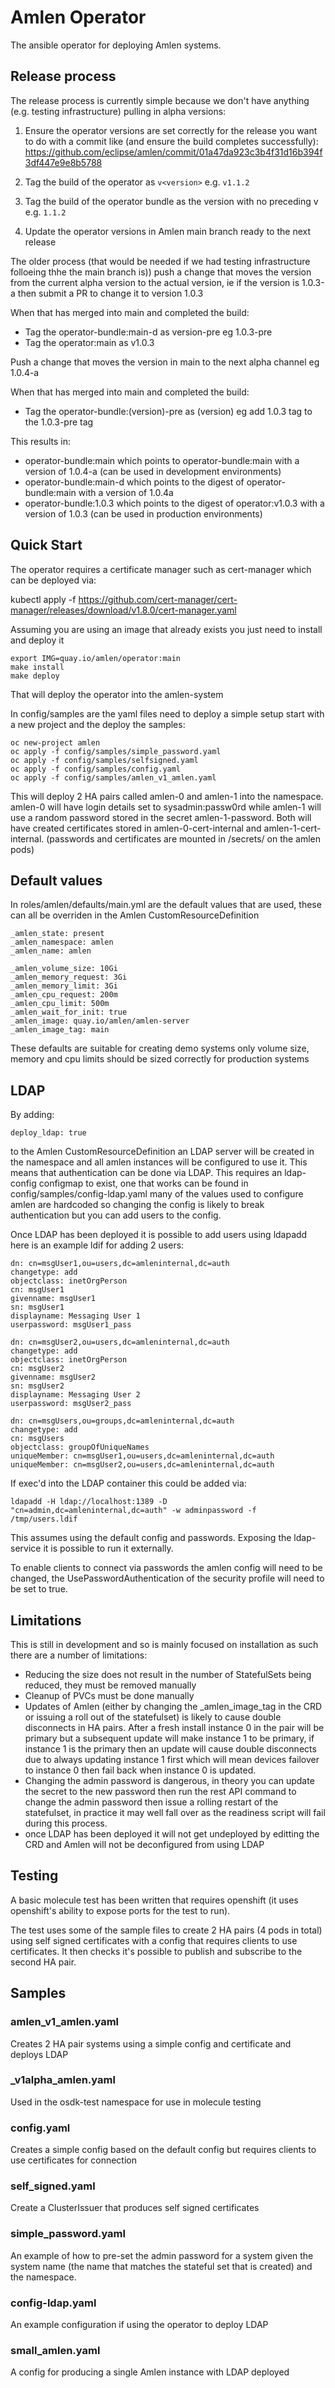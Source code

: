 # Amlen Operator

The ansible operator for deploying Amlen systems. 

## Release process

The release process is currently simple because we don't have anything (e.g. testing infrastructure) pulling in alpha versions:

1. Ensure the operator versions are set correctly for the release you want to do with a commit like (and ensure the build completes successfully):
   https://github.com/eclipse/amlen/commit/01a47da923c3b4f31d16b394f3df447e9e8b5788

2. Tag the build of the operator as `v<version>` e.g. `v1.1.2`

3. Tag the build of the operator bundle as the version with no preceding v e.g. `1.1.2`

4. Update the operator versions in Amlen main branch ready to the next release

The older process (that would be needed if we had testing infrastructure folloeing thhe the main branch is))
push a change that moves the version from the current alpha version to the actual version, ie if the version is 1.0.3-a then submit a PR
to change it to version 1.0.3

When that has merged into main and completed the build:
- Tag the operator-bundle:main-d as version-pre eg 1.0.3-pre
- Tag the operator:main as v1.0.3

Push a change that moves the version in main to the next alpha channel eg 1.0.4-a

When that has merged into main and completed the build:
- Tag the operator-bundle:(version)-pre as (version) eg add 1.0.3 tag to the 1.0.3-pre tag

This results in:
- operator-bundle:main which points to operator-bundle:main with a version of 1.0.4-a (can be used in development environments)
- operator-bundle:main-d which points to the digest of operator-bundle:main with a version of 1.0.4a
- operator-bundle:1.0.3 which points to the digest of operator:v1.0.3 with a version of 1.0.3 (can be used in production environments)

## Quick Start

The operator requires a certificate manager such as cert-manager which can be deployed via:

kubectl apply -f https://github.com/cert-manager/cert-manager/releases/download/v1.8.0/cert-manager.yaml

Assuming you are using an image that already exists you just need to install and deploy it

```
export IMG=quay.io/amlen/operator:main
make install
make deploy
```

That will deploy the operator into the amlen-system

In config/samples are the yaml files need to deploy a simple setup start with a new project and the deploy the samples:

```
oc new-project amlen
oc apply -f config/samples/simple_password.yaml
oc apply -f config/samples/selfsigned.yaml
oc apply -f config/samples/config.yaml
oc apply -f config/samples/amlen_v1_amlen.yaml
```

This will deploy 2 HA pairs called amlen-0 and amlen-1 into the namespace. amlen-0 will have login details set to sysadmin:passw0rd
while amlen-1 will use a random password stored in the secret amlen-1-password. Both will have created certificates stored in amlen-0-cert-internal 
and amlen-1-cert-internal. (passwords and certificates are mounted in /secrets/ on the amlen pods)


## Default values

In roles/amlen/defaults/main.yml are the default values that are used, these can all be overriden in the Amlen CustomResourceDefinition

```
_amlen_state: present
_amlen_namespace: amlen
_amlen_name: amlen

_amlen_volume_size: 10Gi
_amlen_memory_request: 3Gi
_amlen_memory_limit: 3Gi
_amlen_cpu_request: 200m
_amlen_cpu_limit: 500m
_amlen_wait_for_init: true
_amlen_image: quay.io/amlen/amlen-server
_amlen_image_tag: main
```

These defaults are suitable for creating demo systems only volume size, memory and cpu limits should be sized correctly for production systems

## LDAP

By adding:

```
deploy_ldap: true
```

to the Amlen CustomResourceDefinition an LDAP server will be created in the namespace and all amlen instances will be configured to use it. This means that authentication can be done via LDAP. This requires an ldap-config configmap to exist, one that works can be found in config/samples/config-ldap.yaml many of the values used to configure amlen are hardcoded so changing the config is likely to break authentication but you can add users to the config.

Once LDAP has been deployed it is possible to add users using ldapadd here is an example ldif for adding 2 users:

```
dn: cn=msgUser1,ou=users,dc=amleninternal,dc=auth
changetype: add
objectclass: inetOrgPerson
cn: msgUser1
givenname: msgUser1
sn: msgUser1
displayname: Messaging User 1
userpassword: msgUser1_pass

dn: cn=msgUser2,ou=users,dc=amleninternal,dc=auth
changetype: add
objectclass: inetOrgPerson
cn: msgUser2
givenname: msgUser2
sn: msgUser2
displayname: Messaging User 2
userpassword: msgUser2_pass

dn: cn=msgUsers,ou=groups,dc=amleninternal,dc=auth
changetype: add
cn: msgUsers
objectclass: groupOfUniqueNames
uniqueMember: cn=msgUser1,ou=users,dc=amleninternal,dc=auth
uniqueMember: cn=msgUser2,ou=users,dc=amleninternal,dc=auth
```

If exec'd into the LDAP container this could be added via:
```
ldapadd -H ldap://localhost:1389 -D "cn=admin,dc=amleninternal,dc=auth" -w adminpassword -f /tmp/users.ldif
```

This assumes using the default config and passwords. Exposing the ldap-service it is possible to run it externally.

To enable clients to connect via passwords the amlen config will need to be changed, the UsePasswordAuthentication of the security profile will need to be set to true.


## Limitations

This is still in development and so is mainly focused on installation as such there are a number of limitations:

* Reducing the size does not result in the number of StatefulSets being reduced, they must be removed manually
* Cleanup of PVCs must be done manually
* Updates of Amlen (either by changing the _amlen_image_tag in the CRD or issuing a roll out of the statefulset) is likely to cause double disconnects in HA pairs. After a fresh install instance 0 in the pair will be primary but a subsequent update will make instance 1 to be primary, if instance 1 is the primary then an update will cause double disconnects due to always updating instance 1 first which will mean devices failover to instance 0 then fail back when instance 0 is updated.
* Changing the admin password is dangerous, in theory you can update the secret to the new password then run the rest API command to change the admin password then issue a rolling restart of the statefulset, in practice it may well fall over as the readiness script will fail during this process.
* once LDAP has been deployed it will not get undeployed by editting the CRD and Amlen will not be deconfigured from using LDAP 

## Testing

A basic molecule test has been written that requires openshift (it uses openshift's ability to expose ports for the test to run).

The test uses some of the sample files to create 2 HA pairs (4 pods in total) using self signed certificates with a config that requires clients to use certificates. It then checks it's possible to publish and subscribe to the second HA pair.

## Samples

### amlen_v1_amlen.yaml

Creates 2 HA pair systems using a simple config and certificate and deploys LDAP

### _v1alpha_amlen.yaml

Used in the osdk-test namespace for use in molecule testing

### config.yaml

Creates a simple config based on the default config but requires clients to use certificates for connection

### self_signed.yaml

Create a ClusterIssuer that produces self signed certificates

### simple_password.yaml

An example of how to pre-set the admin password for a system given the system name (the name that matches the stateful set that is created) and the namespace.

### config-ldap.yaml

An example configuration if using the operator to deploy LDAP

### small_amlen.yaml

A config for producing a single Amlen instance with LDAP deployed
